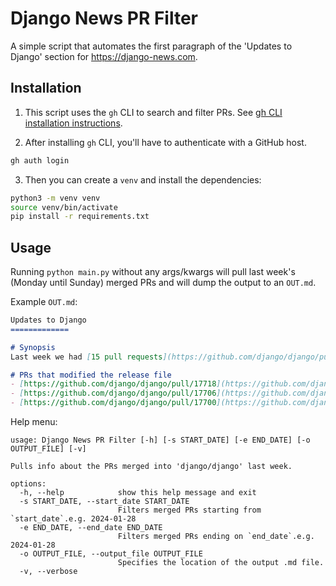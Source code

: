 # Django News PR Filter

A simple script that automates the first paragraph of the 'Updates to Django' section for https://django-news.com.

## Installation

1. This script uses the `gh` CLI to search and filter PRs. See [gh CLI installation instructions](https://github.com/cli/cli?tab=readme-ov-file#installation).


2. After installing `gh` CLI, you'll have to authenticate with a GitHub host.

```bash
gh auth login
```

3. Then you can create a `venv` and install the dependencies:
```bash
python3 -m venv venv
source venv/bin/activate
pip install -r requirements.txt
```

## Usage
Running `python main.py` without any args/kwargs will pull last week's (Monday until Sunday) merged PRs and will dump the output to an `OUT.md`.

Example `OUT.md`:
```md
Updates to Django
=============

# Synopsis
Last week we had [15 pull requests](https://github.com/django/django/pulls?q=is%3Apr%20merged%3A2024-01-08..2024-01-14) merged into Django by 12 different contributors - including 3 first time contributors! Congratulations to [Waheedsys](https://github.com/Waheedsys), [evananyonga](https://github.com/evananyonga), and [dhalenok](https://github.com/dhalenok) for having their first commits merged into Django - welcome on board!  

# PRs that modified the release file
- [https://github.com/django/django/pull/17718](https://github.com/django/django/pull/17718)  
- [https://github.com/django/django/pull/17706](https://github.com/django/django/pull/17706)  
- [https://github.com/django/django/pull/17700](https://github.com/django/django/pull/17700)  

```


Help menu:
```
usage: Django News PR Filter [-h] [-s START_DATE] [-e END_DATE] [-o OUTPUT_FILE] [-v]

Pulls info about the PRs merged into 'django/django' last week.

options:
  -h, --help            show this help message and exit
  -s START_DATE, --start_date START_DATE
                        Filters merged PRs starting from `start_date`.e.g. 2024-01-28
  -e END_DATE, --end_date END_DATE
                        Filters merged PRs ending on `end_date`.e.g. 2024-01-28
  -o OUTPUT_FILE, --output_file OUTPUT_FILE
                        Specifies the location of the output .md file.
  -v, --verbose
```